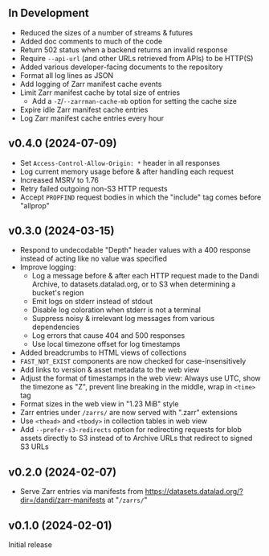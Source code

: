 In Development
--------------
- Reduced the sizes of a number of streams & futures
- Added doc comments to much of the code
- Return 502 status when a backend returns an invalid response
- Require `--api-url` (and other URLs retrieved from APIs) to be HTTP(S)
- Added various developer-facing documents to the repository
- Format all log lines as JSON
- Add logging of Zarr manifest cache events
- Limit Zarr manifest cache by total size of entries
    - Add a `-Z`/`--zarrman-cache-mb` option for setting the cache size
- Expire idle Zarr manifest cache entries
- Log Zarr manifest cache entries every hour

v0.4.0 (2024-07-09)
-------------------
- Set `Access-Control-Allow-Origin: *` header in all responses
- Log current memory usage before & after handling each request
- Increased MSRV to 1.76
- Retry failed outgoing non-S3 HTTP requests
- Accept `PROPFIND` request bodies in which the "include" tag comes before
  "allprop"

v0.3.0 (2024-03-15)
-------------------
- Respond to undecodable "Depth" header values with a 400 response instead of
  acting like no value was specified
- Improve logging:
    - Log a message before & after each HTTP request made to the Dandi Archive,
      to datasets.datalad.org, or to S3 when determining a bucket's region
    - Emit logs on stderr instead of stdout
    - Disable log coloration when stderr is not a terminal
    - Suppress noisy & irrelevant log messages from various dependencies
    - Log errors that cause 404 and 500 responses
    - Use local timezone offset for log timestamps
- Added breadcrumbs to HTML views of collections
- `FAST_NOT_EXIST` components are now checked for case-insensitively
- Add links to version & asset metadata to the web view
- Adjust the format of timestamps in the web view: Always use UTC, show the
  timezone as "Z", prevent line breaking in the middle, wrap in `<time>` tag
- Format sizes in the web view in "1.23 MiB" style
- Zarr entries under `/zarrs/` are now served with ".zarr" extensions
- Use `<thead>` and `<tbody>` in collection tables in web view
- Add `--prefer-s3-redirects` option for redirecting requests for blob assets
  directly to S3 instead of to Archive URLs that redirect to signed S3 URLs

v0.2.0 (2024-02-07)
-------------------
- Serve Zarr entries via manifests from
  <https://datasets.datalad.org/?dir=/dandi/zarr-manifests> at "`/zarrs/`"

v0.1.0 (2024-02-01)
-------------------
Initial release
